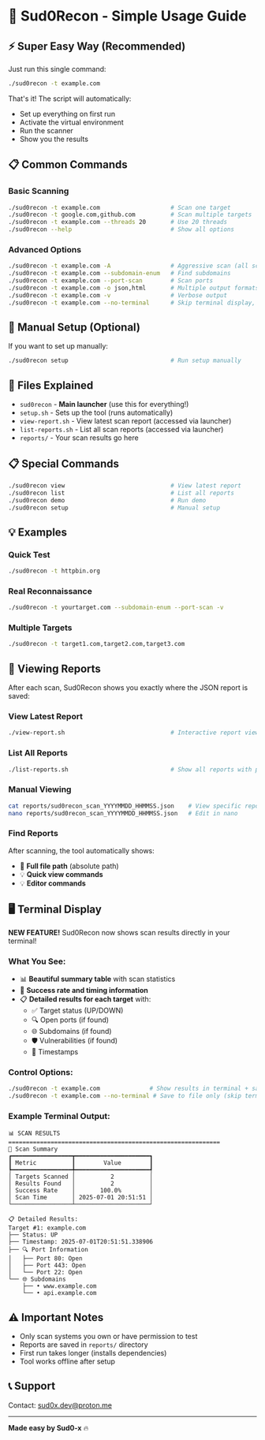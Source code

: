 # 🚀 Sud0Recon - Simple Usage Guide

## ⚡ Super Easy Way (Recommended)

Just run this single command:
```bash
./sud0recon -t example.com
```

That's it! The script will automatically:
- Set up everything on first run
- Activate the virtual environment
- Run the scanner
- Show you the results

## 📋 Common Commands

### Basic Scanning
```bash
./sud0recon -t example.com                    # Scan one target
./sud0recon -t google.com,github.com          # Scan multiple targets
./sud0recon -t example.com --threads 20       # Use 20 threads
./sud0recon --help                            # Show all options
```

### Advanced Options
```bash
./sud0recon -t example.com -A                 # Aggressive scan (all scan types)
./sud0recon -t example.com --subdomain-enum   # Find subdomains
./sud0recon -t example.com --port-scan        # Scan ports
./sud0recon -t example.com -o json,html       # Multiple output formats
./sud0recon -t example.com -v                 # Verbose output
./sud0recon -t example.com --no-terminal      # Skip terminal display, save to file only
```

## 🔧 Manual Setup (Optional)

If you want to set up manually:
```bash
./sud0recon setup                             # Run setup manually
```

## 📝 Files Explained

- `sud0recon` - **Main launcher** (use this for everything!)
- `setup.sh` - Sets up the tool (runs automatically)
- `view-report.sh` - View latest scan report (accessed via launcher)
- `list-reports.sh` - List all scan reports (accessed via launcher)
- `reports/` - Your scan results go here

## 📋 Special Commands

```bash
./sud0recon view                              # View latest report
./sud0recon list                              # List all reports
./sud0recon demo                              # Run demo
./sud0recon setup                             # Manual setup
```

## 💡 Examples

### Quick Test
```bash
./sud0recon -t httpbin.org
```

### Real Reconnaissance
```bash
./sud0recon -t yourtarget.com --subdomain-enum --port-scan -v
```

### Multiple Targets
```bash
./sud0recon -t target1.com,target2.com,target3.com
```

## 📄 Viewing Reports

After each scan, Sud0Recon shows you exactly where the JSON report is saved:

### View Latest Report
```bash
./view-report.sh                              # Interactive report viewer
```

### List All Reports
```bash
./list-reports.sh                             # Show all reports with paths
```

### Manual Viewing
```bash
cat reports/sud0recon_scan_YYYYMMDD_HHMMSS.json    # View specific report
nano reports/sud0recon_scan_YYYYMMDD_HHMMSS.json   # Edit in nano
```

### Find Reports
After scanning, the tool automatically shows:
- 📁 **Full file path** (absolute path)
- 💡 **Quick view commands**
- 💡 **Editor commands**

## 🖥️ Terminal Display

**NEW FEATURE!** Sud0Recon now shows scan results directly in your terminal!

### What You See:
- 📊 **Beautiful summary table** with scan statistics
- 🎯 **Success rate and timing information**
- 📋 **Detailed results for each target** with:
  - ✅ Target status (UP/DOWN)
  - 🔍 Open ports (if found)
  - 🌐 Subdomains (if found)
  - 🛡️ Vulnerabilities (if found)
  - 📅 Timestamps

### Control Options:
```bash
./sud0recon -t example.com              # Show results in terminal + save to file
./sud0recon -t example.com --no-terminal # Save to file only (skip terminal display)
```

### Example Terminal Output:
```
📊 SCAN RESULTS
============================================================
🎯 Scan Summary
┏━━━━━━━━━━━━━━━━━┳━━━━━━━━━━━━━━━━━━━━━┓
┃ Metric          ┃        Value        ┃
┡━━━━━━━━━━━━━━━━━╇━━━━━━━━━━━━━━━━━━━━━┩
│ Targets Scanned │          2          │
│ Results Found   │          2          │
│ Success Rate    │       100.0%        │
│ Scan Time       │ 2025-07-01 20:51:51 │
└─────────────────┴─────────────────────┘

📋 Detailed Results:
Target #1: example.com
├── Status: UP
├── Timestamp: 2025-07-01T20:51:51.338906
├── 🔍 Port Information
│   ├── Port 80: Open
│   ├── Port 443: Open
│   └── Port 22: Open
└── 🌐 Subdomains
    ├── • www.example.com
    └── • api.example.com
```

## ⚠️ Important Notes

- Only scan systems you own or have permission to test
- Reports are saved in `reports/` directory
- First run takes longer (installs dependencies)
- Tool works offline after setup

## 📞 Support

Contact: sud0x.dev@proton.me

---

**Made easy by Sud0-x** 🔥
